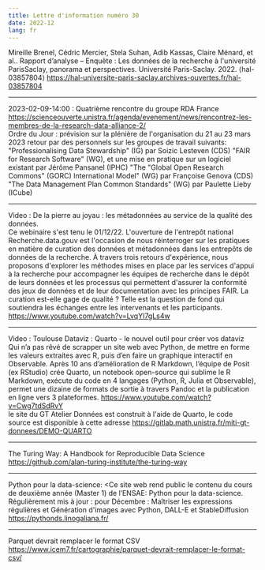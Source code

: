 ```yaml
---
title: Lettre d'information numéro 30
date: 2022-12
lang: fr
---
```


Mireille Brenel, Cédric Mercier, Stela Suhan, Adib Kassas, Claire Ménard, et al.. Rapport d’analyse – Enquête : Les données de la recherche à l'université ParisSaclay, panorama et perspectives. Université Paris-Saclay. 2022. ⟨hal-03857804⟩
<https://hal-universite-paris-saclay.archives-ouvertes.fr/hal-03857804>

--------------------

2023-02-09-14:00 : Quatrième rencontre du groupe RDA France
<https://scienceouverte.unistra.fr/agenda/evenement/news/rencontrez-les-membres-de-la-research-data-alliance-2/>
<br>
Ordre du Jour :
    prévision sur la plénière de l'organisation du 21 au 23 mars 2023
    retour par des personnels sur les groupes de travail suivants:
	    "Professionalising Data Stewardship" (IG) par Soizic Lesteven (CDS)
	    "FAIR for Research Software" (WG), et une mise en pratique sur un logiciel existant par Jérôme Pansanel (IPHC)
	    "The "Global Open Research Commons" (GORC) International Model" (WG) par Françoise Genova (CDS)
	    "The Data Management Plan Common Standards" (WG) par Paulette Lieby (ICube)

--------------------

Video : De la pierre au joyau : les métadonnées au service de la qualité des données.
<br>
Ce webinaire s'est tenu le 01/12/22. L'ouverture de l'entrepôt national Recherche.data.gouv est l'occasion de nous réinterroger sur les pratiques en matière de curation des données et métadonnées dans les entrepôts de données de la recherche. À travers trois retours d'expérience, nous proposons d'explorer les méthodes mises en place par les services d'appui à la recherche pour accompagner les équipes de recherche dans le dépôt de leurs données et les processus qui permettent d'assurer la conformité des jeux de données et de leur documentation avec les principes FAIR. La curation est-elle gage de qualité ? Telle est la question de fond qui soutiendra les échanges entre les intervenants et les participants.
<https://www.youtube.com/watch?v=LvqYI7gLs4w>

--------------------

Video : Toulouse Dataviz : Quarto - le nouvel outil pour créer vos dataviz
<br>
Qui n’a pas rêvé de scrapper un site web avec Python, de mettre en forme les valeurs extraites avec R, puis d’en faire un graphique interactif en Observable. Après 10 ans d’amélioration de R Markdown, l’équipe de Posit (ex RStudio) crée Quarto, un notebook open-source qui sublime le R Markdown, exécute du code en 4 langages (Python, R, Julia et Observable), permet une dizaine de formats de sortie à travers Pandoc et la publication en ligne vers 3 plateformes.
<https://www.youtube.com/watch?v=Cwg7tdSdRvY>
<br>
le site du GT Atelier Données est construit à l'aide de Quarto, le code source est disponible à cette adresse <https://gitlab.math.unistra.fr/miti-gt-donnees/DEMO-QUARTO>

--------------------

The Turing Way: A Handbook for Reproducible Data Science
<https://github.com/alan-turing-institute/the-turing-way>

--------------------

Python pour la data-science:
<Ce site web rend public le contenu du cours de deuxième année (Master 1) de l’ENSAE: Python pour la data-science.
Régulièrement mis à jour : pour Décembre : Maîtriser les expressions régulières et Génération d'images avec Python, DALL-E et StableDiffusion
<https://pythonds.linogaliana.fr/>

--------------------

Parquet devrait remplacer le format CSV
<https://www.icem7.fr/cartographie/parquet-devrait-remplacer-le-format-csv/>
